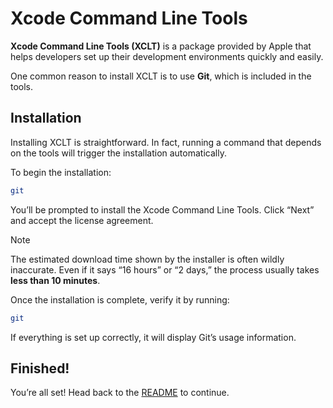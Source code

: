 # Xcode Command Line Tools

**Xcode Command Line Tools (XCLT)** is a package provided by Apple that helps developers set up their development environments quickly and easily.

One common reason to install XCLT is to use **Git**, which is included in the tools.

## Installation

Installing XCLT is straightforward. In fact, running a command that depends on the tools will trigger the installation automatically.

To begin the installation:

```sh
git
````

You’ll be prompted to install the Xcode Command Line Tools. Click “Next” and accept the license agreement.

> [!NOTE]
> The estimated download time shown by the installer is often wildly inaccurate.
> Even if it says “16 hours” or “2 days,” the process usually takes **less than 10 minutes**.

Once the installation is complete, verify it by running:

```sh
git
```

If everything is set up correctly, it will display Git’s usage information.

## Finished!

You’re all set! Head back to the [README](../README.md) to continue.
